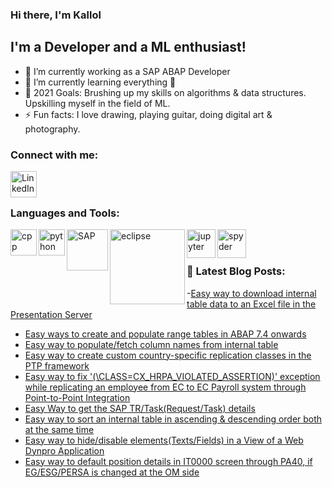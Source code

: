### Hi there, I'm Kallol

## I'm a Developer and a ML enthusiast!
- 🔭 I’m currently working as a SAP ABAP Developer
- 🌱 I’m currently learning everything 🤣
- 🥅 2021 Goals: Brushing up my skills on algorithms & data structures. Upskilling myself in the field of ML.
- ⚡ Fun facts: I love drawing, playing guitar, doing digital art & photography.

### Connect with me:

[<img align="left" alt="LinkedIn" width="42px" src="https://cdn.jsdelivr.net/npm/simple-icons@v3/icons/linkedin.svg" />][linkedin]

<br />
<br />

### Languages and Tools:
<!-- LANGUAGES-AND-TOOLS:START -->
[<img align="left" alt="cpp" width="42px" src="https://upload.wikimedia.org/wikipedia/commons/thumb/1/18/ISO_C%2B%2B_Logo.svg/500px-ISO_C%2B%2B_Logo.svg.png"/>][cpp]
[<img align="left" alt="python" width="42px" src="https://upload.wikimedia.org/wikipedia/commons/thumb/c/c3/Python-logo-notext.svg/110px-Python-logo-notext.svg.png"/>][python]
[<img align="left" alt="SAP" width="66px" src="https://upload.wikimedia.org/wikipedia/commons/thumb/5/59/SAP_2011_logo.svg/64px-SAP_2011_logo.svg.png"/>][sapabap]

[<img align="left" alt="eclipse" width="120px" src="https://upload.wikimedia.org/wikipedia/commons/thumb/d/d0/Eclipse-Luna-Logo.svg/200px-Eclipse-Luna-Logo.svg.png"/>][eclipse]
[<img align="left" alt="jupyter" width="46px" src="https://upload.wikimedia.org/wikipedia/commons/thumb/3/38/Jupyter_logo.svg/200px-Jupyter_logo.svg.png"/>][jupyter]
[<img align="left" alt="spyder" width="46px" src="https://upload.wikimedia.org/wikipedia/commons/thumb/7/7e/Spyder_logo.svg/200px-Spyder_logo.svg.png"/>][spyder]
<!-- LANGUAGES-AND-TOOLS:END -->
<br />
<br />

### 📕 Latest Blog Posts:
<!-- BLOG-POST-LIST:START -->

-[Easy way to download internal table data to an Excel file in the Presentation Server](https://blogs.sap.com/2021/06/09/easy-way-to-download-internal-table-data-to-an-excel-file-in-the-presentation-server/)
- [Easy ways to create and populate range tables in ABAP 7.4 onwards](https://blogs.sap.com/2021/05/19/easy-ways-to-populate-range-tables-in-abap/)
- [Easy way to populate/fetch column names from internal table](https://blogs.sap.com/2021/03/24/easy-way-to-populate-fetch-column-names-from-internal-table/)
- [Easy way to create custom country-specific replication classes in the PTP framework](https://blogs.sap.com/2020/09/09/easy-way-to-deal-with-the-replication-classes-in-the-ptp-framework-abap-context/)
- [Easy way to fix '(\CLASS=CX_HRPA_VIOLATED_ASSERTION)' exception while replicating an employee from EC to EC Payroll system through Point-to-Point Integration](https://blogs.sap.com/2020/09/03/easy-way-to-fix-cx_hrpa_violated_assertion-exception-while-replicating-employees-from-ec-to-ecp-system-through-p2p/)
- [Easy Way to get the SAP TR/Task(Request/Task) details](https://blogs.sap.com/2020/09/03/easy-way-to-get-the-request-task-details/)
- [Easy way to sort an internal table in ascending & descending order both at the same time](https://blogs.sap.com/2020/07/28/easy-way-to-sort-an-internal-table-in-ascending-descending-order-both-at-the-same-time/)
- [Easy way to hide/disable elements(Texts/Fields) in a View of a Web Dynpro Application](https://blogs.sap.com/2020/07/23/easy-way-to-hide-fields-in-a-view-of-a-web-dynpro-application/)
- [Easy way to default position details in IT0000 screen through PA40, if EG/ESG/PERSA is changed at the OM side](https://blogs.sap.com/2020/07/20/easy-way-to-default-position-details-in-it0000-screen-through-pa40-if-eg-esg-persa-is-changed-at-the-om-side./)
<!-- BLOG-POST-LIST:END -->

[instagram]: https://www.instagram.com/drystuffs/
[linkedin]: https://www.linkedin.com/in/kallol-chakraborty-9728a699/
[sapabap]: https://en.wikipedia.org/wiki/ABAP
[eclipse]: https://en.wikipedia.org/wiki/Eclipse_(software)
[python]: https://en.wikipedia.org/wiki/Python_(programming_language)
[jupyter]: https://en.wikipedia.org/wiki/Project_Jupyter
[cpp]: https://en.wikipedia.org/wiki/C%2B%2B
[spyder]: https://en.wikipedia.org/wiki/Spyder_(software)
[hackerrank]: https://www.hackerrank.com/drystuffs
[leetcode]: https://leetcode.com/kallolathome/
